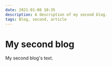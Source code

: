 ```yaml
---
date: 2021-01-08 10:35
description: A description of my second blog.
tags: Blog, second, article
---
```

# My second blog

My second blog's text.

